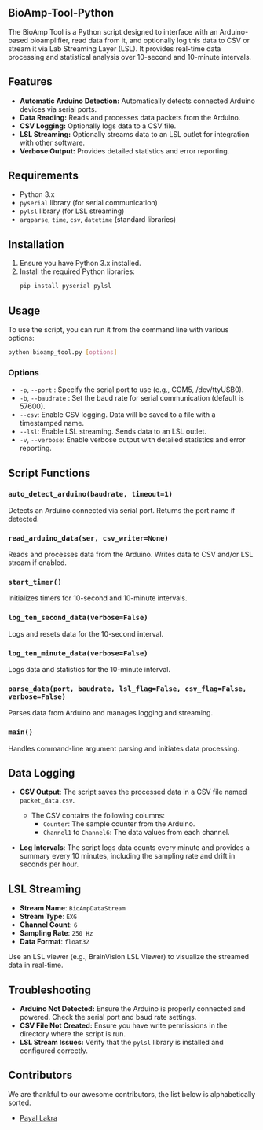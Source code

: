 ## BioAmp-Tool-Python

The BioAmp Tool is a Python script designed to interface with an Arduino-based bioamplifier, read data from it, and optionally log this data to CSV or stream it via Lab Streaming Layer (LSL). It provides real-time data processing and statistical analysis over 10-second and 10-minute intervals.

## Features

- **Automatic Arduino Detection:** Automatically detects connected Arduino devices via serial ports.
- **Data Reading:** Reads and processes data packets from the Arduino.
- **CSV Logging:** Optionally logs data to a CSV file.
- **LSL Streaming:** Optionally streams data to an LSL outlet for integration with other software.
- **Verbose Output:** Provides detailed statistics and error reporting.

## Requirements

- Python 3.x
- `pyserial` library (for serial communication)
- `pylsl` library (for LSL streaming)
- `argparse`, `time`, `csv`, `datetime` (standard libraries)

## Installation

1. Ensure you have Python 3.x installed.
2. Install the required Python libraries:
   ```bash
   pip install pyserial pylsl
   ```

## Usage

To use the script, you can run it from the command line with various options:

```bash
python bioamp_tool.py [options]
```

### Options

- `-p`, `--port` <port>: Specify the serial port to use (e.g., COM5, /dev/ttyUSB0).
- `-b`, `--baudrate` <baudrate>: Set the baud rate for serial communication (default is 57600).
- `--csv`: Enable CSV logging. Data will be saved to a file with a timestamped name.
- `--lsl`: Enable LSL streaming. Sends data to an LSL outlet.
- `-v`, `--verbose`: Enable verbose output with detailed statistics and error reporting.


## Script Functions

### `auto_detect_arduino(baudrate, timeout=1)`

Detects an Arduino connected via serial port. Returns the port name if detected.

### `read_arduino_data(ser, csv_writer=None)`

Reads and processes data from the Arduino. Writes data to CSV and/or LSL stream if enabled.

### `start_timer()`

Initializes timers for 10-second and 10-minute intervals.

### `log_ten_second_data(verbose=False)`

Logs and resets data for the 10-second interval.

### `log_ten_minute_data(verbose=False)`

Logs data and statistics for the 10-minute interval.

### `parse_data(port, baudrate, lsl_flag=False, csv_flag=False, verbose=False)`

Parses data from Arduino and manages logging and streaming.

### `main()`

Handles command-line argument parsing and initiates data processing.

## Data Logging

- **CSV Output**: The script saves the processed data in a CSV file named `packet_data.csv`.
  - The CSV contains the following columns:
    - `Counter`: The sample counter from the Arduino.
    - `Channel1` to `Channel6`: The data values from each channel.

- **Log Intervals**: The script logs data counts every minute and provides a summary every 10 minutes, including the sampling rate and drift in seconds per hour.

## LSL Streaming

- **Stream Name**: `BioAmpDataStream`
- **Stream Type**: `EXG`
- **Channel Count**: `6`
- **Sampling Rate**: `250 Hz`
- **Data Format**: `float32`

Use an LSL viewer (e.g., BrainVision LSL Viewer) to visualize the streamed data in real-time.

## Troubleshooting

- **Arduino Not Detected:** Ensure the Arduino is properly connected and powered. Check the serial port and baud rate settings.
- **CSV File Not Created:** Ensure you have write permissions in the directory where the script is run.
- **LSL Stream Issues:** Verify that the `pylsl` library is installed and configured correctly.

## Contributors

We are thankful to our awesome contributors, the list below is alphabetically sorted.

- [Payal Lakra](https://github.com/payallakra)
 